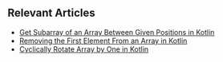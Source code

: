 ## Relevant Articles
- [Get Subarray of an Array Between Given Positions in Kotlin](https://www.baeldung.com/kotlin/subarray-index-range)
- [Removing the First Element From an Array in Kotlin](https://www.baeldung.com/kotlin/array-remove-first-element)
- [Cyclically Rotate Array by One in Kotlin](https://www.baeldung.com/kotlin/array-cyclic-rotation)
